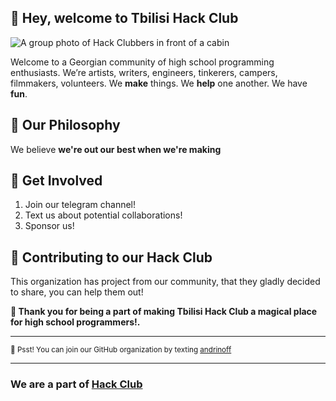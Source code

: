 ## :wave: Hey, welcome to Tbilisi Hack Club 

![A group photo of Hack Clubbers in front of a cabin](https://cloud-asjjo40ek-hack-club-bot.vercel.app/0image__1_.jpg)

Welcome to a Georgian community of high school programming enthusiasts. We’re artists, writers, engineers, tinkerers, campers, filmmakers, volunteers. We **make** things. We **help** one another. We have **fun**. 

## 🚢 Our Philosophy

We believe **we're out our best when we're making**



## 🌈 Get Involved

1. Join our telegram channel!
2. Text us about potential collaborations!
3. Sponsor us!

## 🦦 Contributing to our Hack Club

This organization has project from our community, that they gladly decided to share, you can help them out!

**💖 Thank you for being a part of making Tbilisi Hack Club a magical place for high school programmers!.** 

---
 
<sub>🤫 Psst! You can join our GitHub organization by texting [andrinoff](https://linktr.ee/andrinoff)</sub>

---

### We are a part of [Hack Club](https://hackclub.com/)